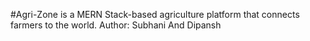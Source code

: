 #Agri-Zone is a MERN Stack-based agriculture platform that connects farmers to the world.
Author: Subhani And Dipansh
